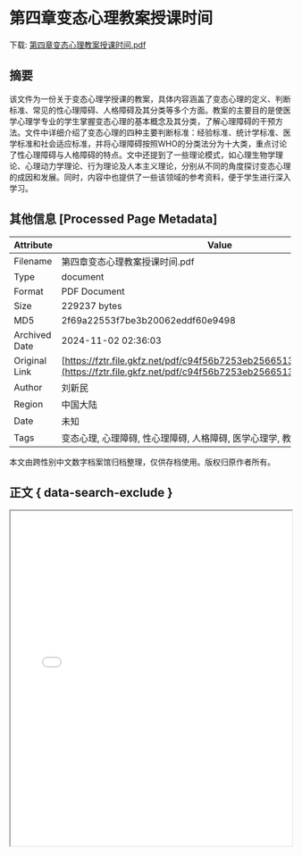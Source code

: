 # 第四章变态心理教案授课时间

<!-- tcd_download_link -->
下载: <a href="../第四章变态心理教案授课时间.pdf" download>第四章变态心理教案授课时间.pdf</a>
<!-- tcd_download_link_end -->

## 摘要

<!-- tcd_abstract -->
该文件为一份关于变态心理学授课的教案，具体内容涵盖了变态心理的定义、判断标准、常见的性心理障碍、人格障碍及其分类等多个方面。教案的主要目的是使医学心理学专业的学生掌握变态心理的基本概念及其分类，了解心理障碍的干预方法。文件中详细介绍了变态心理的四种主要判断标准：经验标准、统计学标准、医学标准和社会适应标准，并将心理障碍按照WHO的分类法分为十大类，重点讨论了性心理障碍与人格障碍的特点。文中还提到了一些理论模式，如心理生物学理论、心理动力学理论、行为理论及人本主义理论，分别从不同的角度探讨变态心理的成因和发展。同时，内容中也提供了一些该领域的参考资料，便于学生进行深入学习。

<!-- tcd_abstract_end -->

## 其他信息 [Processed Page Metadata]

| Attribute       | Value                                  |
|-----------------|----------------------------------------|
| Filename        | 第四章变态心理教案授课时间.pdf                             |
| Type            | document                                 |
| Format          | PDF Document                               |
| Size            | 229237 bytes                           |
| MD5             | 2f69a22553f7be3b20062eddf60e9498                                  |
| Archived Date   | 2024-11-02 02:36:03                             |
| Original Link   | [https://fztr.file.gkfz.net/pdf/c94f56b7253eb2566513f8e56b2dc4c3.pdf](https://fztr.file.gkfz.net/pdf/c94f56b7253eb2566513f8e56b2dc4c3.pdf)                         |
| Author          | 刘新民                               |
| Region          | 中国大陆                               |
| Date            | 未知                                 |
| Tags            | 变态心理, 心理障碍, 性心理障碍, 人格障碍, 医学心理学, 教案, 心理学教学                                 |

本文由跨性别中文数字档案馆归档整理，仅供存档使用。版权归原作者所有。


## 正文 { data-search-exclude }

<!-- tcd_main_text -->
<iframe src="../第四章变态心理教案授课时间.pdf" width="100%" height="600px">
    <p>无法显示PDF，请下载查看。</p>
</iframe>
<!-- tcd_main_text_end -->

